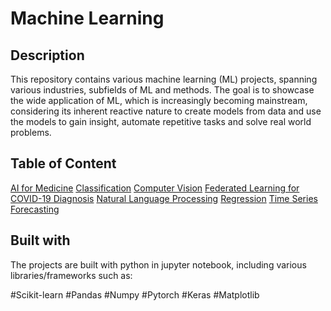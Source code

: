 
# Machine Learning

## Description

This repository contains various machine learning (ML) projects, spanning various industries, subfields of ML and methods. The goal is to showcase the wide application of ML, which is increasingly becoming mainstream, considering its inherent reactive nature to create models from data and use the models to gain insight, automate repetitive tasks and solve real world problems. 

## Table of Content

<a href="https://github.com/niheon/machine-learning/tree/main/AI%20for%20Medicine">AI for Medicine</a>
<a href="https://github.com/niheon/machine-learning/tree/main/Classification">Classification</a>
<a href="https://github.com/niheon/machine-learning/tree/main/Computer%20Vision">Computer Vision</a>
<a href="https://github.com/niheon/machine-learning/tree/main/Federated%20Learning%20for%20COVID-19%20Diagnosis">Federated Learning for COVID-19 Diagnosis</a>
<a href="https://github.com/niheon/machine-learning/tree/main/Natural%20Language%20Processing">Natural Language Processing</a>
<a href="https://github.com/niheon/machine-learning/tree/main/Regression">Regression</a>
<a href="https://github.com/niheon/machine-learning/tree/main/Time%20Series%20Forecasting">Time Series Forecasting</a>

## Built with

The projects are built with python in jupyter notebook, including various libraries/frameworks such as:

#Scikit-learn
#Pandas
#Numpy
#Pytorch
#Keras
#Matplotlib
